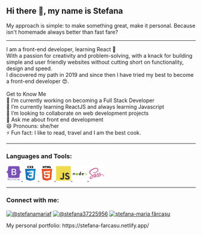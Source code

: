## Hi there 👋, my name is Stefana
My approach is simple: to make something great, make it personal. Because isn't homemade always better than fast fare? 
<hr>
I am a front-end developer, learning React 💪
<br>
With a passion for creativity and problem-solving, with a knack for building simple and user friendly websites without cutting short on functionality, design and speed.
<br>
I discovered my path in 2019 and since then I have tried my best to become a front-end developer 😍.
<br>

<br>
Get to Know Me
<br>
🔭 I’m currently working on becoming a Full Stack Developer
<br>
🌱 I’m currently learning ReactJS and always learning Javascript
<br>
👯 I’m looking to collaborate on web development projects
<br>
💬 Ask me about front end development
<br>
😄 Pronouns: she/her
<br>
⚡ Fun fact: I like to read, travel and I am the best cook.
<br>
<hr>
<h3 align="left">Languages and Tools:</h3>
<p align="left"> <a href="https://getbootstrap.com" target="_blank"> <img src="https://raw.githubusercontent.com/devicons/devicon/master/icons/bootstrap/bootstrap-plain-wordmark.svg" alt="bootstrap" width="40" height="40"/> </a> <a href="https://www.w3schools.com/css/" target="_blank"> <img src="https://raw.githubusercontent.com/devicons/devicon/master/icons/css3/css3-original-wordmark.svg" alt="css3" width="40" height="40"/> </a> <a href="https://www.w3.org/html/" target="_blank"> <img src="https://raw.githubusercontent.com/devicons/devicon/master/icons/html5/html5-original-wordmark.svg" alt="html5" width="40" height="40"/> </a> <a href="https://developer.mozilla.org/en-US/docs/Web/JavaScript" target="_blank"> <img src="https://raw.githubusercontent.com/devicons/devicon/master/icons/javascript/javascript-original.svg" alt="javascript" width="40" height="40"/> </a> <a href="https://nodejs.org" target="_blank"> <img src="https://raw.githubusercontent.com/devicons/devicon/master/icons/nodejs/nodejs-original-wordmark.svg" alt="nodejs" width="40" height="40"/> </a> <a href="https://sass-lang.com" target="_blank"> <img src="https://raw.githubusercontent.com/devicons/devicon/master/icons/sass/sass-original.svg" alt="sass" width="40" height="40"/> </a> </p>
<hr>

<h3 align="left">Connect with me:</h3>
<p align="left">
<a href="https://codepen.io/@stefanamariaf" target="blank"><img align="center" src="https://raw.githubusercontent.com/rahuldkjain/github-profile-readme-generator/master/src/images/icons/Social/codepen.svg" alt="@stefanamariaf" height="30" width="40" /></a>
<a href="https://twitter.com/@stefana37225956" target="blank"><img align="center" src="https://raw.githubusercontent.com/rahuldkjain/github-profile-readme-generator/master/src/images/icons/Social/twitter.svg" alt="@stefana37225956" height="30" width="40" /></a>
<a href="https://linkedin.com/in/ștefana-maria fărcașu" target="blank"><img align="center" src="https://raw.githubusercontent.com/rahuldkjain/github-profile-readme-generator/master/src/images/icons/Social/linked-in-alt.svg" alt="ștefana-maria fărcașu" height="30" width="40" /></a>
</p>
 My personal portfolio: https://stefana-farcasu.netlify.app/
